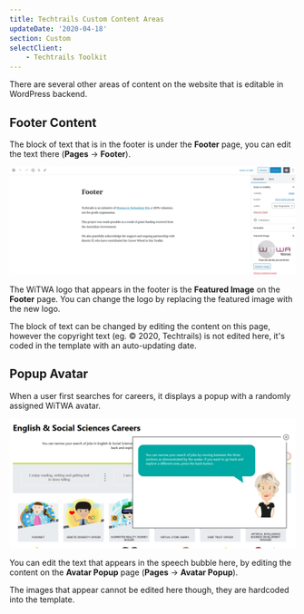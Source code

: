 ```yaml
---
title: Techtrails Custom Content Areas
updateDate: '2020-04-18'
section: Custom
selectClient:
    - Techtrails Toolkit
---
```

There are several other areas of content on the website that is editable in WordPress backend.

## Footer Content
The block of text that is in the footer is under the **Footer** page, you can edit the text there (**Pages** -> **Footer**).

![You can edit the content from the footer, or replace the WiTWA logo in WordPress](../img/cms/techtrails-wp-footer.png)

The WiTWA logo that appears in the footer is the **Featured Image** on the **Footer** page. You can change the logo by replacing the featured image with the new logo.

The block of text can be changed by editing the content on this page, however the copyright text (eg. © 2020, Techtrails) is not edited here, it's coded in the template with an auto-updating date.

## Popup Avatar

When a user first searches for careers, it displays a popup with a randomly assigned WiTWA avatar.

![](../img/cms/techtrails-wp-popupcontent.png)

You can edit the text that appears in the speech bubble here, by editing the content on the **Avatar Popup** page (**Pages** -> **Avatar Popup**).

The images that appear cannot be edited here though, they are hardcoded into the template.